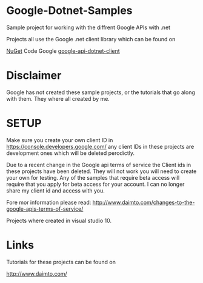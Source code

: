 Google-Dotnet-Samples
=====================

Sample project for working with the diffrent Google APIs with .net

Projects all use the Google .net client library which can be found on 

[NuGet](https://www.nuget.org/packages?q=Tags%3A%22Google%22) 
Code Google [google-api-dotnet-client](https://code.google.com/p/google-api-dotnet-client/)

Disclaimer
=================================
Google has not created these sample projects, or the tutorials that go along with them.  They where all created by me.


SETUP
=================================

Make sure you create your own client ID in https://console.developers.google.com/ any client IDs in these projects are development ones which will be deleted perodictly.

Due to a recent change in the Google api terms of service the Client ids in these projects have been deleted.  They will not work you will need to create your own for testing.   Any of the samples that require beta access will require that you apply for beta access for your account.  I can no longer share my client id and access with you.

Fore mor information please read: http://www.daimto.com/changes-to-the-google-apis-terms-of-service/

Projects where created in visual studio 10.  



Links
=================================

Tutorials for these projects can be found on 

http://www.daimto.com/


